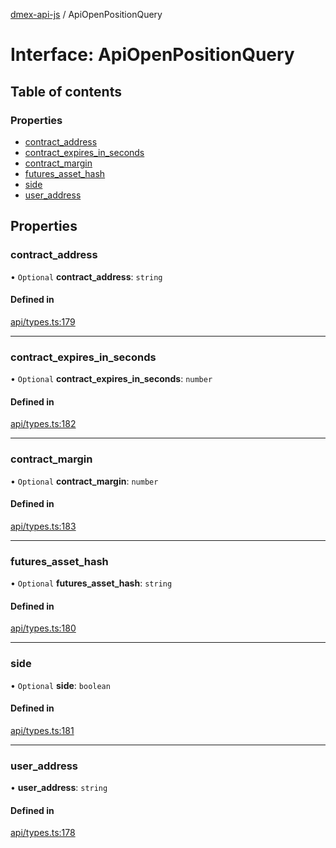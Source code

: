 [dmex-api-js](../README.md) / ApiOpenPositionQuery

# Interface: ApiOpenPositionQuery

## Table of contents

### Properties

- [contract\_address](ApiOpenPositionQuery.md#contract_address)
- [contract\_expires\_in\_seconds](ApiOpenPositionQuery.md#contract_expires_in_seconds)
- [contract\_margin](ApiOpenPositionQuery.md#contract_margin)
- [futures\_asset\_hash](ApiOpenPositionQuery.md#futures_asset_hash)
- [side](ApiOpenPositionQuery.md#side)
- [user\_address](ApiOpenPositionQuery.md#user_address)

## Properties

### contract\_address

• `Optional` **contract\_address**: `string`

#### Defined in

[api/types.ts:179](https://github.com/dmex-app/node-api-js/blob/873b0f8/src/api/types.ts#L179)

___

### contract\_expires\_in\_seconds

• `Optional` **contract\_expires\_in\_seconds**: `number`

#### Defined in

[api/types.ts:182](https://github.com/dmex-app/node-api-js/blob/873b0f8/src/api/types.ts#L182)

___

### contract\_margin

• `Optional` **contract\_margin**: `number`

#### Defined in

[api/types.ts:183](https://github.com/dmex-app/node-api-js/blob/873b0f8/src/api/types.ts#L183)

___

### futures\_asset\_hash

• `Optional` **futures\_asset\_hash**: `string`

#### Defined in

[api/types.ts:180](https://github.com/dmex-app/node-api-js/blob/873b0f8/src/api/types.ts#L180)

___

### side

• `Optional` **side**: `boolean`

#### Defined in

[api/types.ts:181](https://github.com/dmex-app/node-api-js/blob/873b0f8/src/api/types.ts#L181)

___

### user\_address

• **user\_address**: `string`

#### Defined in

[api/types.ts:178](https://github.com/dmex-app/node-api-js/blob/873b0f8/src/api/types.ts#L178)
